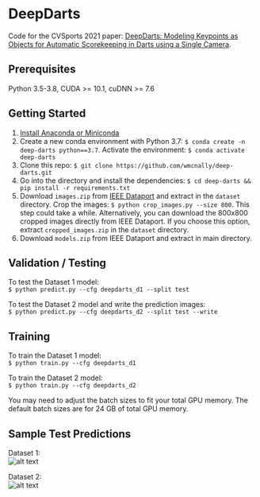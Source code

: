 # DeepDarts

Code for the CVSports 2021 paper: [DeepDarts: Modeling Keypoints as Objects for Automatic Scorekeeping in Darts using a Single Camera](https://arxiv.org/abs/2105.09880).

## Prerequisites
Python 3.5-3.8, CUDA >= 10.1, cuDNN >= 7.6

## Getting Started
1. [Install Anaconda or Miniconda](https://docs.conda.io/projects/conda/en/latest/user-guide/install/index.html)
2. Create a new conda environment with Python 3.7: ```$ conda create -n deep-darts python==3.7```. Activate the environment: ```$ conda activate deep-darts```
4. Clone this repo: ```$ git clone https://github.com/wmcnally/deep-darts.git```
5. Go into the directory and install the dependencies: ```$ cd deep-darts && pip install -r requirements.txt```
6. Download ```images.zip``` from [IEEE Dataport](https://ieee-dataport.org/open-access/deepdarts-dataset) 
   and extract in the ```dataset``` directory. Crop the images: ```$ python crop_images.py --size 800```. This step could
   take a while. Alternatively, you can download the 800x800 cropped images directly from IEEE Dataport. 
   If you choose this option, extract ```cropped_images.zip``` in the ```dataset``` directory.
8. Download ```models.zip``` from IEEE Dataport and extract in main directory.

## Validation / Testing
To test the Dataset 1 model:\
```$ python predict.py --cfg deepdarts_d1 --split test```


To test the Dataset 2 model and write the prediction images: \
```$ python predict.py --cfg deepdarts_d2 --split test --write```


## Training
To train the Dataset 1 model:\
```$ python train.py --cfg deepdarts_d1```

To train the Dataset 2 model:\
```$ python train.py --cfg deepdarts_d2```

You may need to adjust the batch sizes to fit your total GPU memory. The default batch sizes are for 24 GB of total GPU memory.

## Sample Test Predictions

Dataset 1:\
![alt text](./d1_pred.JPG)

Dataset 2:\
![alt text](./d2_pred.JPG)



